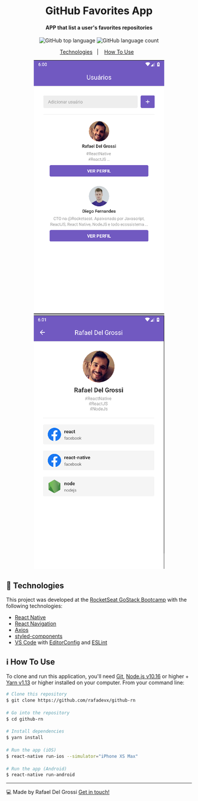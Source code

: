 <h1 align="center">
    GitHub Favorites App
</h1>

<h4 align="center">
  APP that list a user's favorites repositories
</h4>
<p align="center">
  <img alt="GitHub top language" src="https://img.shields.io/github/languages/top/rafadevx/github-rn">

  <img alt="GitHub language count" src="https://img.shields.io/github/languages/count/rafadevx/github-rn">
</p>

<p align="center">
  <a href="#rocket-technologies">Technologies</a>&nbsp;&nbsp;&nbsp;|&nbsp;&nbsp;&nbsp;
  <a href="#information_source-how-to-use">How To Use</a>&nbsp;&nbsp;&nbsp;
</p>


<p align="center">
  <img alt="tela 1" src="./screens/screen1.png">
  <img alt="tela 2" src="./screens/screen2.png">
</p>

## :rocket: Technologies

This project was developed at the [RocketSeat GoStack Bootcamp](https://rocketseat.com.br/bootcamp) with the following technologies:

-  [React Native](https://reactnative.dev/)
-  [React Navigation](https://reactnavigation.org/)
-  [Axios](https://github.com/axios/axios)
-  [styled-components](https://www.styled-components.com/)
-  [VS Code][vc] with [EditorConfig][vceditconfig] and [ESLint][vceslint]

## :information_source: How To Use

To clone and run this application, you'll need [Git](https://git-scm.com), [Node.js v10.16][nodejs] or higher + [Yarn v1.13][yarn] or higher installed on your computer. From your command line:

```bash
# Clone this repository
$ git clone https://github.com/rafadevx/github-rn

# Go into the repository
$ cd github-rn

# Install dependencies
$ yarn install

# Run the app (iOS)
$ react-native run-ios --simulator="iPhone XS Max"

# Run the app (Android)
$ react-native run-android
```


---

💻 Made by Rafael Del Grossi [Get in touch!](www.linkedin.com/in/rafael-del-grossi-b9063831)

[nodejs]: https://nodejs.org/
[yarn]: https://yarnpkg.com/
[vc]: https://code.visualstudio.com/
[vceditconfig]: https://marketplace.visualstudio.com/items?itemName=EditorConfig.EditorConfig
[vceslint]: https://marketplace.visualstudio.com/items?itemName=dbaeumer.vscode-eslint
